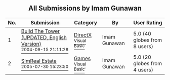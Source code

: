﻿<div align="center">

## All Submissions by Imam Gunawan

</div>

No.  | Submission | Category | By   | User Rating
---- | ---------- | -------- | ---- | -----------
1 | [Build The Tower \(UPDATED, English Version\)<br /><sup>2004-09-15 21:11:28</sup>](https://github.com/Planet-Source-Code/imam-gunawan-build-the-tower-updated-english-version__1-56171) | [DirectX<br /><sup>Visual Basic</sup>](../ByCategory/directx__1-44.md) | Imam Gunawan | 5.0 (40 globes from 8 users)
2 | [SimReal Estate<br /><sup>2005-07-30 15:23:50</sup>](https://github.com/Planet-Source-Code/imam-gunawan-simreal-estate__1-62275) | [Games<br /><sup>Visual Basic</sup>](../ByCategory/games__1-38.md) | Imam Gunawan | 5.0 (20 globes from 4 users)
